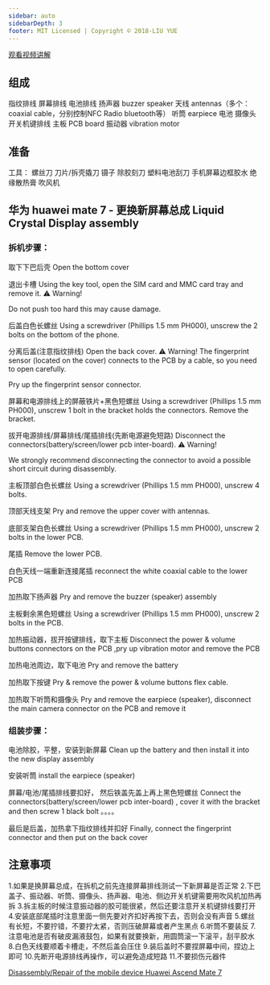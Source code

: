 ```yaml
---
sidebar: auto
sidebarDepth: 3
footer: MIT Licensed | Copyright © 2018-LIU YUE
---
```


[观看视频讲解](https://weixin.qq.com/sph/AIxNIW)

## 组成

指纹排线
屏幕排线
电池排线
扬声器 buzzer speaker
天线 antennas（多个： coaxial cable，分别控制NFC Radio bluetooth等）
听筒 earpiece
电池
摄像头
开关机键排线
主板 PCB board
振动器 vibration motor

## 准备

工具：
螺丝刀
刀片/拆壳撬刀
镊子
除胶刻刀
塑料电池刮刀
手机屏幕边框胶水
绝缘散热膏
吹风机

## 华为 huawei mate 7 - 更换新屏幕总成 Liquid Crystal Display assembly

### 拆机步骤：

取下下巴后壳
Open the bottom cover

退出卡槽
Using the key tool, open the SIM card and MMC card tray and remove it.
⚠️ Warning!

Do not push too hard this may cause damage.

后盖白色长螺丝
Using a screwdriver (Phillips 1.5 mm PH000), unscrew the 2 bolts on the bottom of the phone.

分离后盖(注意指纹排线)
Open the back cover. 
⚠️ Warning!
The fingerprint sensor (located on the cover) connects to the PCB by a cable, so you need to open carefully.

Pry up the fingerprint sensor connector.


屏幕和电源排线上的屏蔽铁片+黑色短螺丝
Using a screwdriver (Phillips 1.5 mm PH000), unscrew 1 bolt in the bracket holds the connectors.
Remove the bracket.

拔开电源排线/屏幕排线/尾插排线(先断电源避免短路)
Disconnect the connectors(battery/screen/lower pcb inter-board).
⚠️ Warning!

We strongly recommend disconnecting the connector to avoid a possible short circuit during disassembly.

主板顶部白色长螺丝
Using a screwdriver (Phillips 1.5 mm PH000), unscrew 4 bolts.

顶部天线支架
Pry and remove the upper cover with antennas.

底部支架白色长螺丝
Using a screwdriver (Phillips 1.5 mm PH000), unscrew 2 bolts in the lower PCB.

尾插
Remove the lower PCB.

白色天线一端重新连接尾插
reconnect the white coaxial cable to the lower PCB

加热取下扬声器
Pry and remove the buzzer (speaker) assembly

主板剩余黑色短螺丝
Using a screwdriver (Phillips 1.5 mm PH000), unscrew 2 bolts in the PCB.

加热振动器，拔开按键排线，取下主板
Disconnect the power & volume buttons connectors on the PCB 
,pry up vibration motor and remove the PCB

加热电池周边，取下电池
Pry and remove the battery

加热取下按键
Pry & remove the power & volume buttons flex cable.

加热取下听筒和摄像头
Pry and remove the earpiece (speaker),
disconnect the main camera connector on the PCB and remove it


### 组装步骤：
电池除胶，平整，安装到新屏幕
Clean up the battery and then install it into the new display assembly

安装听筒
install the earpiece (speaker)

屏幕/电池/尾插排线要扣好，
然后铁盖先盖上再上黑色短螺丝
Connect the connectors(battery/screen/lower pcb inter-board) 
, cover it with the bracket and then screw 1 black bolt
。。。。

最后是后盖，加热拿下指纹排线并扣好
Finally, connect the fingerprint connector 
and then put on the back cover


## 注意事项
1.如果是换屏幕总成，在拆机之前先连接屏幕排线测试一下新屏幕是否正常
2.下巴盖子、振动器、听筒、摄像头、扬声器、电池、侧边开关机键需要用吹风机加热再拆
3.拆主板的时候注意振动器的胶可能很紧，然后还要注意开关机键排线要打开
4.安装底部尾插时注意里面一侧先要对齐扣好再按下去，否则会没有声音
5.螺丝有长短，不要拧错，不要拧太紧，否则压破屏幕或者产生黑点
6.听筒不要装反
7.注意电池是否有破皮漏液鼓包，如果有就要换新，用圆筒滚一下滚平，刮平胶水
8.白色天线要顺着卡槽走，不然后盖会压住
9.装后盖时不要捏屏幕中间，捏边上即可
10.先断开电源排线再操作，可以避免造成短路
11.不要损伤元器件


[Disassembly/Repair of the mobile device Huawei Ascend Mate 7](https://vrm24.com/instructions/how-to-disassemble-huawei-ascend-mate-7/)